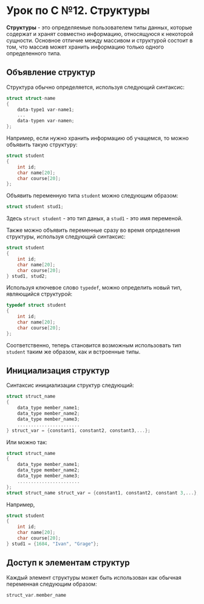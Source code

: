 # Урок по C №12. Структуры

__Структуры__ - это определяемые пользователем типы данных, которые содержат и хранят совместно информацию,
относящуюся к некоторой сущности. Основное отличие между массивом и структурой состоит в том, что массив
может хранить информацию только одного определенного типа.

## Объявление структур
Структура обычно определяется, используя следующий синтаксис:
```c
struct struct-name
{
	data-type1 var-name1;
	...
	data-typen var-namen;
};
```

Например, если нужно хранить информацию об учащемся, то можно объявить такую структуру:
```c
struct student
{
	int id;
	char name[20];
	char course[20];
};
```

Объявить переменную типа `student` можно следующим образом:
```c
struct student stud1;
```
Здесь `struct student` - это тип даных, а `stud1` - это имя переменой.

Также можно объявить переменные сразу во время определения структуры, используя следующий синтаксис:
```c
struct student
{
	int id;
	char name[20];
	char course[20];
} stud1, stud2;
```

Используя ключевое слово `typedef`, можно определить новый тип, являющийся структурой:
```c
typedef struct student
{
	int id;
	char name[20];
	char course[20];
};
```

Соответственно, теперь становится возможным использовать тип `student` таким же образом, как и встроенные типы.

## Инициализация структур
Синтаксис инициализации структур следующий:
```c
struct struct_name
{
	data_type member_name1;
	data_type member_name2;
	data_type member_name3;
	.......................
} struct_var = {constant1, constant2, constant3,...};
```

Или можно так:
```c
struct struct_name
{
	data_type member_name1;
	data_type member_name2;
	data_type member_name3;
	.......................
};
struct struct_name struct_var = {constant1, constant2, constant 3,...};
```

Например,
```c
struct student
{
	int id;
	char name[20];
	char course[20];
} stud1 = {1684, "Ivan", "Grage"};
```

## Доступ к элементам структур
Каждый элемент структуры может быть использован как обычная переменная следующим образом:
```c
struct_var.member_name
```